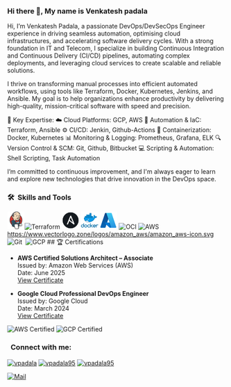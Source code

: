 ### Hi there 👋, My name is Venkatesh padala
Hi, I’m Venkatesh Padala, a passionate DevOps/DevSecOps Engineer experience in driving seamless automation, optimising cloud infrastructures, and accelerating software delivery cycles. With a strong foundation in IT and Telecom, I specialize in building Continuous Integration and Continuous Delivery (CI/CD) pipelines, automating complex deployments, and leveraging cloud services to create scalable and reliable solutions.

I thrive on transforming manual processes into efficient automated workflows, using tools like Terraform, Docker, Kubernetes, Jenkins, and Ansible. My goal is to help organizations enhance productivity by delivering high-quality, mission-critical software with speed and precision.

🚀 Key Expertise:
☁️ Cloud Platforms: GCP, AWS
🔧 Automation & IaC: Terraform, Ansible
⚙️ CI/CD: Jenkin, Github-Actions
🐳 Containerization: Docker, Kubernetes
📊 Monitoring & Logging: Prometheus, Grafana, ELK
🔍 Version Control & SCM: Git, Github, Bitbucket
💻 Scripting & Automation: Shell Scripting, Task Automation

I’m committed to continuous improvement, and I'm always eager to learn and explore new technologies that drive innovation in the DevOps space.

### 🛠 &nbsp;Skills and Tools

<img src='https://raw.githubusercontent.com/github/explore/4546263bd5739353083c33dada43f8f31e7d1fd6/topics/jenkins/jenkins.png' alt='Jenkins' height='40'><img src='https://i.pinimg.com/originals/28/ec/74/28ec7440a57536eebad2931517aa1cce.png' alt='Terraform' height='40'>
<img src='https://raw.githubusercontent.com/github/explore/80688e429a7d4ef2fca1e82350fe8e3517d3494d/topics/ansible/ansible.png' alt='ansible' height='40'>
<img src='https://raw.githubusercontent.com/github/explore/80688e429a7d4ef2fca1e82350fe8e3517d3494d/topics/docker/docker.png' alt='docker' height='40'>
<img src='https://raw.githubusercontent.com/github/explore/80688e429a7d4ef2fca1e82350fe8e3517d3494d/topics/azure/azure.png' alt='azure' height='40'>
<img src='https://lieno.com.br/site/wp-content/uploads/2020/04/oracle-cloud-logo.png' alt='OCI' height='40'>
<img src='https://www.vectorlogo.zone/logos/amazon_aws/amazon_aws-icon.svg' alt='AWS' height='40'>
https://www.vectorlogo.zone/logos/amazon_aws/amazon_aws-icon.svg
![Git](https://img.shields.io/badge/-Github-lightgrey?style=flat&logo=github)&nbsp;
![GCP](https://img.shields.io/badge/GoogleCloud-GCP-lightgrey?style=flat&logo=googlecloud)&nbsp;## 🏆 Certifications

- **AWS Certified Solutions Architect – Associate**  
  Issued by: Amazon Web Services (AWS)  
  Date: June 2025  
  [View Certificate](https://www.your-certificate-link.com)

- **Google Cloud Professional DevOps Engineer**  
  Issued by: Google Cloud  
  Date: March 2024  
  [View Certificate](https://www.your-certificate-link.com)

![AWS Certified](https://img.shields.io/badge/AWS-Certified-blue)
![GCP Certified](https://img.shields.io/badge/GCP-DevOps-green)


###  &nbsp; Connect with me:
<p align="left">
<a href="[https://linkedin.com/in/venkateshpadala/]" target="blank"><img align="center" src="https://raw.githubusercontent.com/rahuldkjain/github-profile-readme-generator/master/src/images/icons/Social/linked-in-alt.svg" alt="vpadala" height="30" width="40" /></a>
<a href="https://fb.com/vpadala95" target="blank"><img align="center" src="https://raw.githubusercontent.com/rahuldkjain/github-profile-readme-generator/master/src/images/icons/Social/facebook.svg" alt="vpadala95" height="30" width="40" /></a>
<a href="https://instagram.com/vpadala95" target="blank"><img align="center" src="https://raw.githubusercontent.com/rahuldkjain/github-profile-readme-generator/master/src/images/icons/Social/instagram.svg" alt="vpadala95" height="30" width="40" /></a>
</p>
<a href="mailto:vpadala@outlook.com"><img alt="Mail" src="https://img.shields.io/badge/Outlook-Mail-blue" /></a> &nbsp;
